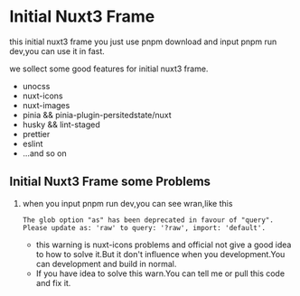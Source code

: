 # Initial Nuxt3 Frame

this initial nuxt3 frame you just use pnpm download and input pnpm run dev,you can use it in fast.

we sollect some good features for initial nuxt3 frame. 

- unocss
- nuxt-icons
- nuxt-images
- pinia && pinia-plugin-persitedstate/nuxt
- husky && lint-staged
- prettier
- eslint
- ...and so on

## Initial Nuxt3 Frame some Problems

1. when you input pnpm run dev,you can see wran,like this

   ```
   The glob option "as" has been deprecated in favour of "query". Please update as: 'raw' to query: '?raw', import: 'default'.
   ```

   - this warning is nuxt-icons problems and official not give a good idea to how to solve it.But it don't influence when you development.You can development and build in normal.
   - If you have idea to solve this warn.You can tell me or pull this code and fix it.